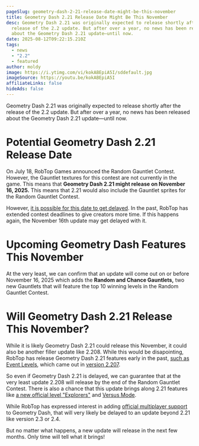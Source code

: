 ```yaml
---
pageSlug: geometry-dash-2-21-release-date-might-be-this-november
title: Geometry Dash 2.21 Release Date Might Be This November
desc: Geometry Dash 2.21 was originally expected to release shortly after the
  release of the 2.2 update. But after over a year, no news has been released
  about the Geometry Dash 2.21 update—until now.
date: 2025-08-12T09:22:15.210Z
tags:
  - news
  - "2.2"
  - featured
author: moldy
image: https://i.ytimg.com/vi/kokABEpiA5I/sddefault.jpg
imageSource: https://youtu.be/kokABEpiA5I
affiliateLinks: false
hideAds: false
---
```

Geometry Dash 2.21 was originally expected to release shortly after the release of the 2.2 update. But after over a year, no news has been released about the Geometry Dash 2.21 update—until now.

# Potential Geometry Dash 2.21 Release Date

On July 18, RobTop Games announced the Random Gauntlet Contest. However, the Gauntlet textures for this contest are not currently in the game. This means that **Geometry Dash 2.21 might release on November 16, 2025.** This means that 2.21 would also include the Gauntlet sprites for the Random Gauntlet Contest.

However, [it is possible for this date to get delayed](/posts/geometry-dash-2-21-release-date-everything-you-need-to-know/). In the past, RobTop has extended contest deadlines to give creators more time. If this happens again, the November 16th update may get delayed with it.

# Upcoming Geometry Dash Features This November

At the very least, we can confirm that an update will come out on or before November 16, 2025 which adds the **Random and Chance Gauntlets,** two new Gauntlets that will feature the top 10 winning levels in the Random Gauntlet Contest.

# Will Geometry Dash 2.21 Release This November?

While it is likely Geometry Dash 2.21 could release this November, it could also be another filler update like 2.208. While this would be disapointing, RobTop has release Geometry Dash 2.21 features early in the past, [such as Event Levels](/posts/all-geometry-dash-event-levels/), which came out in [version 2.207](/posts/geometry-dash-2-207-released-on-steam/).

So even if Geometry Dash 2.21 is delayed, we can guarantee that at the very least update 2.208 will release by the end of the Random Gauntlet Contest. There is also a chance that this update brings along 2.21 features like [a new official level "Explorers"](/posts/geometry-dash-new-sneak-peek-analysis/) and [Versus Mode](/posts/robtop-cancels-geometry-dash-2-2-versus-mode-after-6-years-of-development/).

While RobTop has expressed interest in adding [official multiplayer support](/posts/geometry-dash-multiplayer-how-to-download-and-install/) to Geometry Dash, that will very likely be delayed to an update beyond 2.21 like version 2.3 or 2.4.

But no matter what happens, a new update will release in the next few months. Only time will tell what it brings!